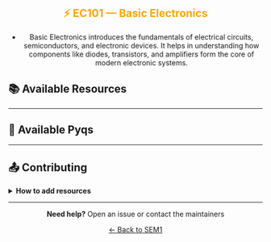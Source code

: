 <div align="center" style="color:orange">

## ⚡ EC101 — Basic Electronics

</div>

<div align="center">

- Basic Electronics introduces the fundamentals of electrical circuits, semiconductors, and electronic devices. It helps in understanding how components like diodes, transistors, and amplifiers form the core of modern electronic systems.

</div>

## 📚 Available Resources

<div align="center">

<PDFViewer :resources="[
  { name: 'Basic electronics questions', fileId: '1mBMkfp1pwys58IrLsvEJY88x54_IBq-O' },
  { name: 'BJT Applications', fileId: '10krTXLJ3s2yRXtKEwokul2xWzx-hVXUY' },
  { name: 'BJT Structure and Operation', fileId: '1BjXIa9F0zInJANRZcdINV-0Bm7MKHOvj' },
  { name: 'BJT', fileId: '12714me6ZdAFklvZYd_yG32u-q1BZSjO5' },
  { name: 'Electronic devices and circuit theory - Boylestad_Robert_Nashlesky_Louis', fileId: '1TEt9wFT1cLQKvIe2WawgvuWob8-r41DP' },
  { name: 'Digital device Bangla', fileId: '1QI_HP2rw28lKjzz0W00D3UkR20KsUr1f' },
  { name: 'EC Assignment 2019', fileId: '1wDQ7Sy2qY68lX95MANva4_qupWmXXe9O' },
  { name: 'EC LAB INPUT OUTPUT CHARACTERISTICS OF COMMON EMITTER TRANSISTOR', fileId: '1HqmJwnUW4BTqYcgr2hGkMjEaxlE9NlO2' },
  { name: 'EC', fileId: '1A2QXyihsuEdXjcifPi-_adB-hxDd99dR' },
  { name: 'Intro & Diodes', fileId: '1zmSZ40tBK2eRaYSV9fD_HLP8LT6TQn33' },
  { name: 'Semiconductor Bangla', fileId: '10Qxr6kmdFN9id2e7FGowmFQqz8hOfveI' }
]" />

</div>

---

## 📑 Available Pyqs

<div align="center">

</div>

---

## 📤 Contributing

<details>
<summary><b>How to add resources</b></summary>

### Option A: Upload PDFs

```
CE102/
├── CE102_Mid_2024.pdf
├── CE102_End_2023.pdf
└── CE102_Notes_TopicX.pdf
```

### Option B: Add Drive Links (Recommended)

Add your Google Drive share link to the table above following the existing format.

**📝 Naming Convention**

- For exams: `CE102_Mid_YYYY.pdf` or `CE102_End_YYYY.pdf`
- For notes: `CE102_Lecture#_Topic.pdf`
- For assignments: `CE102_Assignment#_YYYY.pdf`

> 💡 **Important:** Only add files you have permission to share

</details>

---

<div align="center">

**Need help?** Open an issue or contact the maintainers

[← Back to SEM1](../)

</div>
